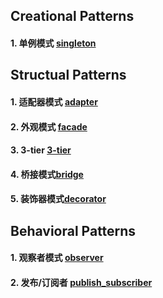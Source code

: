 ## Creational Patterns

#### 1. 单例模式 [singleton](./singleton.py)

## Structual Patterns

#### 1. 适配器模式 [adapter](./adapter.py)
#### 2. 外观模式 [facade](./facade.py)
#### 3. 3-tier [3-tier](./3-tier.py)
#### 4. 桥接模式[bridge](./bridge.py)
#### 5. 装饰器模式[decorator](./decorator.py)


## Behavioral Patterns

#### 1. 观察者模式 [observer](./obsever.py)
#### 2. 发布/订阅者 [publish_subscriber](./publish_subscriber.py)

